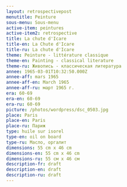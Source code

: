 ```yaml
---
layout: retrospectivepost
menutitle: Peinture
sous-menu: Sous-menu
active-item: peintures
active-item2: retrospective
title: La chute d'Icare
title-en: La Chute d'Icare
title-ru: La chute d'Icare
theme: Peinture - littérature classique
theme-en: Painting - classical literature
theme-ru: Живопись - классическая литература
annee: 1965-03-01T10:32:50.000Z
annee-aff: mars 1965
annee-aff-en: March 1965
annee-aff-ru: март 1965 г.
era: 60-69
era-en: 60-69
era-ru: 60-69
picture: /photos/wordpress/dsc_0503.jpg
place: Paris
place-en: Paris
place-ru: Париж
type: huile sur isorel
type-en: oil on board
type-ru: Масло, оргалит
dimensions: 55 cm x 46 cm
dimensions-en: 55 cm x 46 cm
dimensions-ru: 55 см x 46 см
description-fr: draft
description-en: draft
description-ru: draft
---
```

